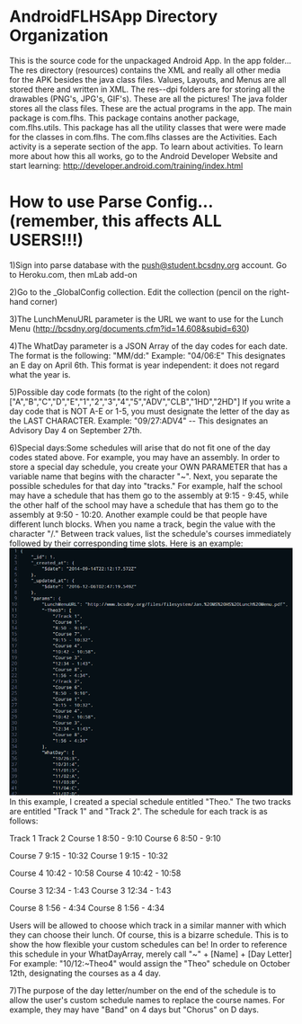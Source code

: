 AndroidFLHSApp Directory Organization
==============
This is the source code for the unpackaged Android App.
In the app folder...
The res directory (resources) contains the XML and really all other media for the APK besides the java class files.
Values, Layouts, and Menus are all stored there and written in XML.
The res--dpi folders are for storing all the drawables (PNG's, JPG's, GIF's). These are all the pictures!
The java folder stores all the class files. These are the actual programs in the app. 
The main package is com.flhs. This package contains another package, com.flhs.utils. This package has all the utility classes
that were were made for the classes in com.flhs.
The com.flhs classes are the Activities. Each activity is a seperate section of the app. To learn about activities.
To learn more about how this all works, go to the Android Developer Website and start learning: http://developer.android.com/training/index.html

How to use Parse Config... (remember, this affects ALL USERS!!!)
================================================
1)Sign into parse database with the push@student.bcsdny.org account.
  Go to Heroku.com, then mLab add-on
  
2)Go to the \_GlobalConfig collection. Edit the collection (pencil on the right-hand corner)

3)The LunchMenuURL parameter is the URL we want to use for the Lunch Menu (http://bcsdny.org/documents.cfm?id=14.608&subid=630)

4)The WhatDay parameter is a JSON Array of the day codes for each date. The format is the following: "MM/dd:<daycode>" Example: "04/06:E" This designates an E day on April 6th. This format is year independent: it does not regard what the year is.

5)Possible day code formats (to the right of the colon)
["A","B","C","D","E","1","2","3","4","5","ADV","CLB","1HD","2HD"]
If you write a day code that is NOT A-E or 1-5, you must designate the letter of the day as the LAST CHARACTER.
Example: "09/27:ADV4" -- This designates an Advisory Day 4 on September 27th.

6)Special days:Some schedules will arise that do not fit one of the day codes stated above. For example, you may have an assembly. In order to store a special day schedule, you create your OWN PARAMETER that has a variable name that begins with the character "\~". Next, you separate the possible schedules for that day into "tracks." For example, half the school may have a schedule that has them go to the assembly at 9:15 - 9:45, while the other half of the school may have a schedule that has them go to the assembly at 9:50 - 10:20. Another example could be that people have different lunch blocks. When you name a track, begin the value with the character "/." Between track values, list the schedule's courses immediately followed by their corresponding time slots. Here is an example: 
![Screenshot should be here.](https://github.com/DrewGregory/AndroidFLHSApp/blob/master/mLabParseConfig.PNG?raw=true)
In this example, I created a special schedule entitled "Theo." The two tracks are entitled "Track 1" and "Track 2". The schedule for each track is as follows:

Track 1                   Track 2
Course 1 8:50 - 9:10      Course 6 8:50 - 9:10

Course 7 9:15 - 10:32     Course 1 9:15 - 10:32

Course 4 10:42 - 10:58    Course 4 10:42 - 10:58

Course 3 12:34 - 1:43     Course 3 12:34 - 1:43

Course 8 1:56 - 4:34      Course 8 1:56 - 4:34

Users will be allowed to choose which track in a similar manner with which they can choose their lunch.
Of course, this is a bizarre schedule. This is to show the how flexible your custom schedules can be!
In order to reference this schedule in your WhatDayArray, merely call "\~" + [Name] + [Day Letter]
For example: "10/12:~Theo4" would assign the "Theo" schedule on October 12th, designating the courses as a 4 day. 

7)The purpose of the day letter/number on the end of the schedule is to allow the user's custom schedule names to replace the course names. For example, they may have "Band" on 4 days but "Chorus" on D days. 
